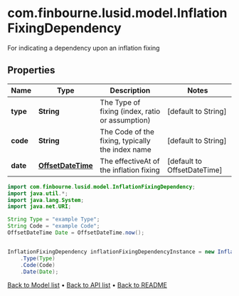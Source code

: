 # com.finbourne.lusid.model.InflationFixingDependency
For indicating a dependency upon an inflation fixing

## Properties

Name | Type | Description | Notes
------------ | ------------- | ------------- | -------------
**type** | **String** | The Type of fixing (index, ratio or assumption) | [default to String]
**code** | **String** | The Code of the fixing, typically the index name | [default to String]
**date** | [**OffsetDateTime**](OffsetDateTime.md) | The effectiveAt of the inflation fixing | [default to OffsetDateTime]

```java
import com.finbourne.lusid.model.InflationFixingDependency;
import java.util.*;
import java.lang.System;
import java.net.URI;

String Type = "example Type";
String Code = "example Code";
OffsetDateTime Date = OffsetDateTime.now();


InflationFixingDependency inflationFixingDependencyInstance = new InflationFixingDependency()
    .Type(Type)
    .Code(Code)
    .Date(Date);
```


[Back to Model list](../README.md#documentation-for-models) &#8226; [Back to API list](../README.md#documentation-for-api-endpoints) &#8226; [Back to README](../README.md)
